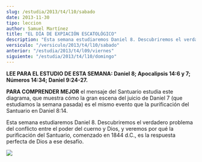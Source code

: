 ```yaml
---
slug: /estudia/2013/t4/l10/sabado
date: 2013-11-30
tipo: leccion
author: Samuel Martínez
title: "EL DÍA DE EXPIACIÓN ESCATOLÓGICO"
description: "Esta semana estudiaremos Daniel 8. Descubriremos el verdadero problema del  conflicto entre el poder del cuerno y Dios, y ..."
versiculo: "/versiculo/2013/t4/l10/sabado"
anterior: "/estudia/2013/t4/l09/viernes"
siguiente: "/estudia/2013/t4/l10/domingo"
---
```


**LEE PARA EL ESTUDIO DE ESTA SEMANA: Daniel 8; Apocalipsis 14:6 y 7; Números 14:34; Daniel 9:24-27.**

**PARA COMPRENDER MEJOR** el mensaje del Santuario estudia este diagrama, que muestra cómo la gran escena del juicio de Daniel 7 (que estudiamos la semana pasada) es el mismo evento que la purificación del Santuario en Daniel 8:14.

Esta semana estudiaremos Daniel 8. Descubriremos el verdadero problema del conflicto entre el poder del cuerno y Dios, y veremos por qué la purificación del Santuario, comenzado en 1844 d.C., es la respuesta perfecta de Dios a ese desafío.

![](/uploads/Image/leccion10.png)
